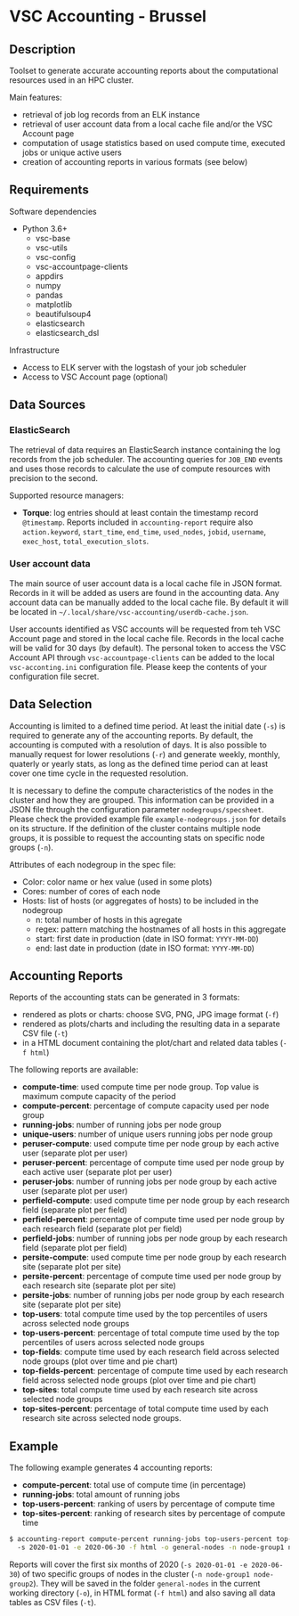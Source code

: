 # VSC Accounting - Brussel

## Description

Toolset to generate accurate accounting reports about the computational resources used in an HPC cluster.

Main features:
* retrieval of job log records from an ELK instance
* retrieval of user account data from a local cache file and/or the VSC Account page
* computation of usage statistics based on used compute time, executed jobs or unique active users
* creation of accounting reports in various formats (see below)

## Requirements

Software dependencies
* Python 3.6+
  * vsc-base
  * vsc-utils
  * vsc-config
  * vsc-accountpage-clients
  * appdirs
  * numpy
  * pandas
  * matplotlib
  * beautifulsoup4
  * elasticsearch
  * elasticsearch_dsl

Infrastructure
* Access to ELK server with the logstash of your job scheduler
* Access to VSC Account page (optional)

## Data Sources

### ElasticSearch

The retrieval of data requires an ElasticSearch instance containing the log records from the job scheduler. The accounting queries for `JOB_END` events and uses those records to calculate the use of compute resources with precision to the second.

Supported resource managers:
* **Torque**: log entries should at least contain the timestamp record `@timestamp`. Reports included in `accounting-report` require also `action.keyword`, `start_time`, `end_time`, `used_nodes`, `jobid`, `username`, `exec_host`, `total_execution_slots`.

### User account data

The main source of user account data is a local cache file in JSON format. Records in it will be added as users are found in the accounting data. Any account data can be manually added to the local cache file. By default it will be located in `~/.local/share/vsc-accounting/userdb-cache.json`.

User accounts identified as VSC accounts will be requested from teh VSC Account page and stored in the local cache file. Records in the local cache will be valid for 30 days (by default). The personal token to access the VSC Account API through `vsc-accountpage-clients` can be added to the local `vsc-acconting.ini` configuration file. Please keep the contents of your configuration file secret.

## Data Selection

Accounting is limited to a defined time period. At least the initial date (`-s`) is required to generate any of the accounting reports. By default, the accounting is computed with a resolution of days. It is also possible to manually request for lower resolutions (`-r`) and generate weekly, monthly, quaterly or yearly stats, as long as the defined time period can at least cover one time cycle in the requested resolution.

It is necessary to define the compute characteristics of the nodes in the cluster and how they are grouped. This information can be provided in a JSON file through the configuration parameter `nodegroups/specsheet`. Please check the provided example file `example-nodegroups.json` for details on its structure. If the definition of the cluster contains multiple node groups, it is possible to request the accounting stats on specific node groups (`-n`).

Attributes of each nodegroup in the spec file:
* Color: color name or hex value (used in some plots)
* Cores: number of cores of each node
* Hosts: list of hosts (or aggregates of hosts) to be included in the nodegroup
    * n: total number of hosts in this agregate
    * regex: pattern matching the hostnames of all hosts in this aggregate
    * start: first date in production (date in ISO format: `YYYY-MM-DD`)
    * end: last date in production (date in ISO format: `YYYY-MM-DD`)

## Accounting Reports

Reports of the accounting stats can be generated in 3 formats:
* rendered as plots or charts: choose SVG, PNG, JPG image format (`-f`)
* rendered as plots/charts and including the resulting data in a separate CSV file (`-t`)
* in a HTML document containing the plot/chart and related data tables (`-f html`)

The following reports are available:
* **compute-time**: used compute time per node group. Top value is maximum compute capacity of the period
* **compute-percent**: percentage of compute capacity used per node group
* **running-jobs**: number of running jobs per node group
* **unique-users**: number of unique users running jobs per node group
* **peruser-compute**: used compute time per node group by each active user (separate plot per user)
* **peruser-percent**: percentage of compute time used per node group by each active user (separate plot per user)
* **peruser-jobs**: number of running jobs per node group by each active user (separate plot per user)
* **perfield-compute**: used compute time per node group by each research field (separate plot per field)
* **perfield-percent**: percentage of compute time used per node group by each research field (separate plot per field)
* **perfield-jobs**: number of running jobs per node group by each research field (separate plot per field)
* **persite-compute**: used compute time per node group by each research site (separate plot per site)
* **persite-percent**: percentage of compute time used per node group by each research site (separate plot per site)
* **persite-jobs**: number of running jobs per node group by each research site (separate plot per site)
* **top-users**: total compute time used by the top percentiles of users across selected node groups
* **top-users-percent**: percentage of total compute time used by the top percentiles of users across selected node groups
* **top-fields**: compute time used by each research field across selected node groups (plot over time and pie chart)
* **top-fields-percent**: percentage of compute time used by each research field across selected node groups (plot over time and pie chart)
* **top-sites**: total compute time used by each research site across selected node groups
* **top-sites-percent**: percentage of total compute time used by each research site across selected node groups.

## Example

The following example generates 4 accounting reports:
* **compute-percent**: total use of compute time (in percentage)
* **running-jobs**: total amount of running jobs
* **top-users-percent**: ranking of users by percentage of compute time
* **top-sites-percent**: ranking of research sites by percentage of compute time

```bash
$ accounting-report compute-percent running-jobs top-users-percent top-sites-percent
  -s 2020-01-01 -e 2020-06-30 -f html -o general-nodes -n node-group1 node-group2 -t
```

Reports will cover the first six months of 2020 (`-s 2020-01-01 -e 2020-06-30`) of two specific groups of nodes in the cluster (`-n node-group1 node-group2`). They will be saved in the folder `general-nodes` in the current working directory (`-o`), in HTML format (`-f html`) and also saving all data tables as CSV files (`-t`).


